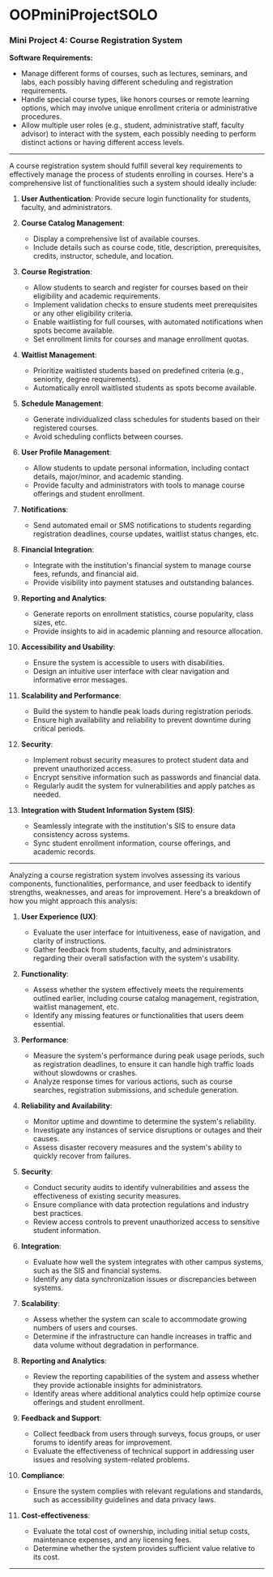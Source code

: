 # OOPminiProjectSOLO

### Mini Project 4: Course Registration System

**Software Requirements:**
- Manage different forms of courses, such as lectures, seminars, and labs, each possibly having different scheduling and registration requirements.
- Handle special course types, like honors courses or remote learning options, which may involve unique enrollment criteria or administrative procedures.
- Allow multiple user roles (e.g., student, administrative staff, faculty advisor) to interact with the system, each possibly needing to perform distinct actions or having different access levels.

---

A course registration system should fulfill several key requirements to effectively manage the process of students enrolling in courses. Here's a comprehensive list of functionalities such a system should ideally include:

1. **User Authentication**: Provide secure login functionality for students, faculty, and administrators.

2. **Course Catalog Management**:
   - Display a comprehensive list of available courses.
   - Include details such as course code, title, description, prerequisites, credits, instructor, schedule, and location.

3. **Course Registration**:
   - Allow students to search and register for courses based on their eligibility and academic requirements.
   - Implement validation checks to ensure students meet prerequisites or any other eligibility criteria.
   - Enable waitlisting for full courses, with automated notifications when spots become available.
   - Set enrollment limits for courses and manage enrollment quotas.

4. **Waitlist Management**:
   - Prioritize waitlisted students based on predefined criteria (e.g., seniority, degree requirements).
   - Automatically enroll waitlisted students as spots become available.

5. **Schedule Management**:
   - Generate individualized class schedules for students based on their registered courses.
   - Avoid scheduling conflicts between courses.

6. **User Profile Management**:
   - Allow students to update personal information, including contact details, major/minor, and academic standing.
   - Provide faculty and administrators with tools to manage course offerings and student enrollment.

7. **Notifications**:
   - Send automated email or SMS notifications to students regarding registration deadlines, course updates, waitlist status changes, etc.

8. **Financial Integration**:
   - Integrate with the institution's financial system to manage course fees, refunds, and financial aid.
   - Provide visibility into payment statuses and outstanding balances.

9. **Reporting and Analytics**:
   - Generate reports on enrollment statistics, course popularity, class sizes, etc.
   - Provide insights to aid in academic planning and resource allocation.

10. **Accessibility and Usability**:
    - Ensure the system is accessible to users with disabilities.
    - Design an intuitive user interface with clear navigation and informative error messages.

11. **Scalability and Performance**:
    - Build the system to handle peak loads during registration periods.
    - Ensure high availability and reliability to prevent downtime during critical periods.

12. **Security**:
    - Implement robust security measures to protect student data and prevent unauthorized access.
    - Encrypt sensitive information such as passwords and financial data.
    - Regularly audit the system for vulnerabilities and apply patches as needed.

13. **Integration with Student Information System (SIS)**:
    - Seamlessly integrate with the institution's SIS to ensure data consistency across systems.
    - Sync student enrollment information, course offerings, and academic records.

---

Analyzing a course registration system involves assessing its various components, functionalities, performance, and user feedback to identify strengths, weaknesses, and areas for improvement. Here's a breakdown of how you might approach this analysis:

1. **User Experience (UX)**:
   - Evaluate the user interface for intuitiveness, ease of navigation, and clarity of instructions.
   - Gather feedback from students, faculty, and administrators regarding their overall satisfaction with the system's usability.

2. **Functionality**:
   - Assess whether the system effectively meets the requirements outlined earlier, including course catalog management, registration, waitlist management, etc.
   - Identify any missing features or functionalities that users deem essential.

3. **Performance**:
   - Measure the system's performance during peak usage periods, such as registration deadlines, to ensure it can handle high traffic loads without slowdowns or crashes.
   - Analyze response times for various actions, such as course searches, registration submissions, and schedule generation.

4. **Reliability and Availability**:
   - Monitor uptime and downtime to determine the system's reliability.
   - Investigate any instances of service disruptions or outages and their causes.
   - Assess disaster recovery measures and the system's ability to quickly recover from failures.

5. **Security**:
   - Conduct security audits to identify vulnerabilities and assess the effectiveness of existing security measures.
   - Ensure compliance with data protection regulations and industry best practices.
   - Review access controls to prevent unauthorized access to sensitive student information.

6. **Integration**:
   - Evaluate how well the system integrates with other campus systems, such as the SIS and financial systems.
   - Identify any data synchronization issues or discrepancies between systems.

7. **Scalability**:
   - Assess whether the system can scale to accommodate growing numbers of users and courses.
   - Determine if the infrastructure can handle increases in traffic and data volume without degradation in performance.

8. **Reporting and Analytics**:
   - Review the reporting capabilities of the system and assess whether they provide actionable insights for administrators.
   - Identify areas where additional analytics could help optimize course offerings and student enrollment.

9. **Feedback and Support**:
   - Collect feedback from users through surveys, focus groups, or user forums to identify areas for improvement.
   - Evaluate the effectiveness of technical support in addressing user issues and resolving system-related problems.

10. **Compliance**:
    - Ensure the system complies with relevant regulations and standards, such as accessibility guidelines and data privacy laws.

11. **Cost-effectiveness**:
    - Evaluate the total cost of ownership, including initial setup costs, maintenance expenses, and any licensing fees.
    - Determine whether the system provides sufficient value relative to its cost.

---

